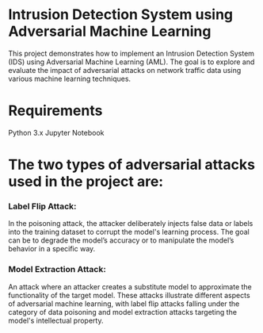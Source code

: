 # Intrusion Detection System using Adversarial Machine Learning
This project demonstrates how to implement an Intrusion Detection System (IDS) using Adversarial Machine Learning (AML). The goal is to explore and evaluate the impact of adversarial attacks on network traffic data using various machine learning techniques.

# Requirements
Python 3.x
Jupyter Notebook

# The two types of adversarial attacks used in the project are:

### Label Flip Attack: 
In the poisoning attack, the attacker deliberately injects false data or labels into the training dataset to corrupt the model's learning process. The goal can be to degrade the model’s accuracy or to manipulate the model’s behavior in a specific way.
### Model Extraction Attack: 
An attack where an attacker creates a substitute model to approximate the functionality of the target model.
These attacks illustrate different aspects of adversarial machine learning, with label flip attacks falling under the category of data poisoning and model extraction attacks targeting the model's intellectual property.
